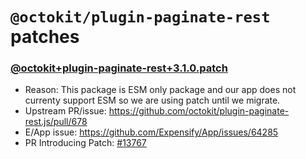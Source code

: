 # `@octokit/plugin-paginate-rest` patches

### [@octokit+plugin-paginate-rest+3.1.0.patch](@octokit+plugin-paginate-rest+3.1.0.patch)

- Reason: This package is ESM only package and our app does not currenty support ESM so we are using patch until we migrate.
- Upstream PR/issue: https://github.com/octokit/plugin-paginate-rest.js/pull/678
- E/App issue: https://github.com/Expensify/App/issues/64285
- PR Introducing Patch: [#13767](https://github.com/Expensify/App/pull/64287)
